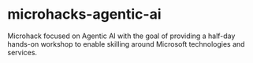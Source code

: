 # microhacks-agentic-ai
Microhack focused on Agentic AI with the goal of providing a half-day hands-on workshop to enable skilling around Microsoft technologies and services.
